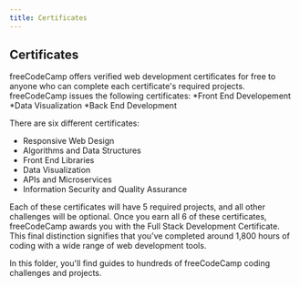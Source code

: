 ```yaml
---
title: Certificates
---
```

## Certificates

freeCodeCamp offers verified web development certificates for free to anyone who can complete each certificate's required projects. freeCodeCamp issues the following certificates:
*Front End Developement
*Data Visualization
*Back End Development

There are six different certificates:

- Responsive Web Design
- Algorithms and Data Structures
- Front End Libraries
- Data Visualization
- APIs and Microservices
- Information Security and Quality Assurance

Each of these certificates will have 5 required projects, and all other challenges will be optional.
Once you earn all 6 of these certificates, freeCodeCamp awards you with the Full Stack Development Certificate. This final distinction signifies that you’ve completed around 1,800 hours of coding with a wide range of web development tools.

In this folder, you'll find guides to hundreds of freeCodeCamp coding challenges and projects.


